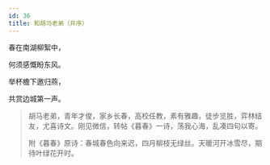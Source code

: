 ```yaml
---
id: 36
title: 和胡马老弟（并序）
---
```

春在南湖柳絮中，

何须感慨盼东风。

举杯檐下邀归燕，

共赏边城第一声。

> 胡马老弟，青年才俊，家乡长春，高校任教，素有雅趣，徒步览胜，弈林结友，尤喜诗文。刚见微信，转帖《暮春》一诗，荡我心海，乱凑四句以寄。
>
> 附《暮春》原诗：春城春色向来迟，四月柳枝无绿丝。天暖河开冰雪尽，期待叶绿花开时。
